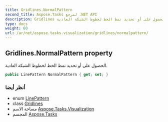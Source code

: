 ```yaml
---
title: Gridlines.NormalPattern
second_title: Aspose.Tasks لمرجع .NET API
description: Gridlines ملكية. الحصول على أو تحديد نمط الخط لخطوط الشبكة العادية.
type: docs
weight: 60
url: /ar/net/aspose.tasks.visualization/gridlines/normalpattern/
---
```

## Gridlines.NormalPattern property

الحصول على أو تحديد نمط الخط لخطوط الشبكة العادية.

```csharp
public LinePattern NormalPattern { get; set; }
```

### أنظر أيضا

* enum [LinePattern](../../linepattern/)
* class [Gridlines](../)
* مساحة الاسم [Aspose.Tasks.Visualization](../../gridlines/)
* المجسم [Aspose.Tasks](../../../)



